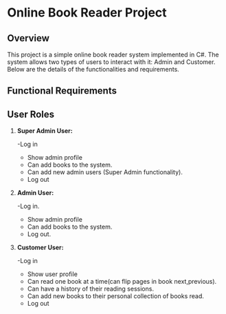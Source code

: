 # Online Book Reader Project

## Overview

This project is a simple online book reader system implemented in C#. The system allows two types of users to interact with it: Admin and Customer. Below are the details of the functionalities and requirements.

## Functional Requirements

## User Roles

1. **Super Admin User:**
   
   -Log in
   - Show admin profile
   - Can add books to the system.
   - Can add new admin users (Super Admin functionality).
   - Log out

3. **Admin User:**

   -Log in.
   - Show admin profile
   - Can add books to the system.
   - Log out.
     
5. **Customer User:**

   -Log in
   - Show user profile
   - Can read one book at a time(can flip pages in book next,previous).
   - Can have a history of their reading sessions.
   - Can add new books to their personal collection of books read.
   - Log out




